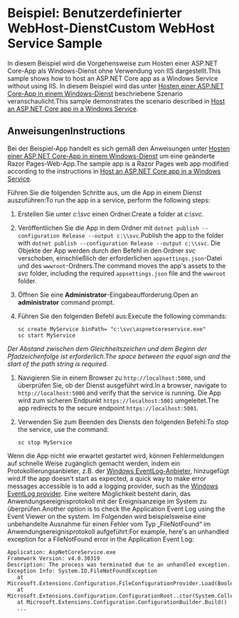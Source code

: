 # <a name="custom-webhost-service-sample"></a><span data-ttu-id="c9969-101">Beispiel: Benutzerdefinierter WebHost-Dienst</span><span class="sxs-lookup"><span data-stu-id="c9969-101">Custom WebHost Service Sample</span></span>

<span data-ttu-id="c9969-102">In diesem Beispiel wird die Vorgehensweise zum Hosten einer ASP.NET Core-App als Windows-Dienst ohne Verwendung von IIS dargestellt.</span><span class="sxs-lookup"><span data-stu-id="c9969-102">This sample shows how to host an ASP.NET Core app as a Windows Service without using IIS.</span></span> <span data-ttu-id="c9969-103">In diesem Beispiel wird das unter [Hosten einer ASP.NET Core-App in einem Windows-Dienst](https://docs.microsoft.com/aspnet/core/host-and-deploy/windows-service) beschriebene Szenario veranschaulicht.</span><span class="sxs-lookup"><span data-stu-id="c9969-103">This sample demonstrates the scenario described in [Host an ASP.NET Core app in a Windows Service](https://docs.microsoft.com/aspnet/core/host-and-deploy/windows-service).</span></span>

## <a name="instructions"></a><span data-ttu-id="c9969-104">Anweisungen</span><span class="sxs-lookup"><span data-stu-id="c9969-104">Instructions</span></span>

<span data-ttu-id="c9969-105">Bei der Beispiel-App handelt es sich gemäß den Anweisungen unter [Hosten einer ASP.NET Core-App in einem Windows-Dienst](https://docs.microsoft.com/aspnet/core/host-and-deploy/windows-service) um eine geänderte Razor Pages-Web-App.</span><span class="sxs-lookup"><span data-stu-id="c9969-105">The sample app is a Razor Pages web app modified according to the instructions in [Host an ASP.NET Core app in a Windows Service](https://docs.microsoft.com/aspnet/core/host-and-deploy/windows-service).</span></span>

<span data-ttu-id="c9969-106">Führen Sie die folgenden Schritte aus, um die App in einem Dienst auszuführen:</span><span class="sxs-lookup"><span data-stu-id="c9969-106">To run the app in a service, perform the following steps:</span></span>

1. <span data-ttu-id="c9969-107">Erstellen Sie unter *c:\svc* einen Ordner.</span><span class="sxs-lookup"><span data-stu-id="c9969-107">Create a folder at *c:\svc*.</span></span>

1. <span data-ttu-id="c9969-108">Veröffentlichen Sie die App in dem Ordner mit `dotnet publish --configuration Release --output c:\\svc`.</span><span class="sxs-lookup"><span data-stu-id="c9969-108">Publish the app to the folder with `dotnet publish --configuration Release --output c:\\svc`.</span></span> <span data-ttu-id="c9969-109">Die Objekte der App werden durch den Befehl in den Ordner *svc* verschoben, einschließlich der erforderlichen `appsettings.json`-Datei und des `wwwroot`-Ordners.</span><span class="sxs-lookup"><span data-stu-id="c9969-109">The command moves the app's assets to the *svc* folder, including the required `appsettings.json` file and the `wwwroot` folder.</span></span>

1. <span data-ttu-id="c9969-110">Öffnen Sie eine **Administrator**-Eingabeaufforderung.</span><span class="sxs-lookup"><span data-stu-id="c9969-110">Open an **administrator** command prompt.</span></span>

1. <span data-ttu-id="c9969-111">Führen Sie den folgenden Befehl aus:</span><span class="sxs-lookup"><span data-stu-id="c9969-111">Execute the following commands:</span></span>

   ```console
   sc create MyService binPath= "c:\svc\aspnetcoreservice.exe"
   sc start MyService
   ```

  <span data-ttu-id="c9969-112">*Der Abstand zwischen dem Gleichheitszeichen und dem Beginn der Pfadzeichenfolge ist erforderlich.*</span><span class="sxs-lookup"><span data-stu-id="c9969-112">*The space between the equal sign and the start of the path string is required.*</span></span>

1. <span data-ttu-id="c9969-113">Navigieren Sie in einem Browser zu `http://localhost:5000`, und überprüfen Sie, ob der Dienst ausgeführt wird.</span><span class="sxs-lookup"><span data-stu-id="c9969-113">In a browser, navigate to `http://localhost:5000` and verify that the service is running.</span></span> <span data-ttu-id="c9969-114">Die App wird zum sicheren Endpunkt `https://localhost:5001` umgeleitet.</span><span class="sxs-lookup"><span data-stu-id="c9969-114">The app redirects to the secure endpoint `https://localhost:5001`.</span></span>

1. <span data-ttu-id="c9969-115">Verwenden Sie zum Beenden des Diensts den folgenden Befehl:</span><span class="sxs-lookup"><span data-stu-id="c9969-115">To stop the service, use the command:</span></span>

   ```console
   sc stop MyService
   ```

<span data-ttu-id="c9969-116">Wenn die App nicht wie erwartet gestartet wird, können Fehlermeldungen auf schnelle Weise zugänglich gemacht werden, indem ein Protokollierungsanbieter, z.B. der [Windows EventLog-Anbieter](https://docs.microsoft.com/aspnet/core/fundamentals/logging/index#eventlog), hinzugefügt wird.</span><span class="sxs-lookup"><span data-stu-id="c9969-116">If the app doesn't start as expected, a quick way to make error messages accessible is to add a logging provider, such as the [Windows EventLog provider](https://docs.microsoft.com/aspnet/core/fundamentals/logging/index#eventlog).</span></span> <span data-ttu-id="c9969-117">Eine weitere Möglichkeit besteht darin, das Anwendungsereignisprotokoll mit der Ereignisanzeige im System zu überprüfen.</span><span class="sxs-lookup"><span data-stu-id="c9969-117">Another option is to check the Application Event Log using the Event Viewer on the system.</span></span> <span data-ttu-id="c9969-118">Im Folgenden wird beispielsweise eine unbehandelte Ausnahme für einen Fehler vom Typ „FileNotFound“ im Anwendungsereignisprotokoll aufgeführt:</span><span class="sxs-lookup"><span data-stu-id="c9969-118">For example, here's an unhandled exception for a FileNotFound error in the Application Event Log:</span></span>

```console
Application: AspNetCoreService.exe
Framework Version: v4.0.30319
Description: The process was terminated due to an unhandled exception.
Exception Info: System.IO.FileNotFoundException
   at Microsoft.Extensions.Configuration.FileConfigurationProvider.Load(Boolean)
   at Microsoft.Extensions.Configuration.ConfigurationRoot..ctor(System.Collections.Generic.IList`1<Microsoft.Extensions.Configuration.IConfigurationProvider>)
   at Microsoft.Extensions.Configuration.ConfigurationBuilder.Build()
   ...
```
